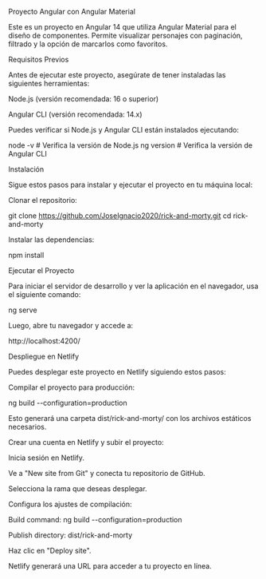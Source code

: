 Proyecto Angular con Angular Material

Este es un proyecto en Angular 14 que utiliza Angular Material para el diseño de componentes. Permite visualizar personajes con paginación, filtrado y la opción de marcarlos como favoritos.

Requisitos Previos

Antes de ejecutar este proyecto, asegúrate de tener instaladas las siguientes herramientas:

Node.js (versión recomendada: 16 o superior)

Angular CLI (versión recomendada: 14.x)

Puedes verificar si Node.js y Angular CLI están instalados ejecutando:

node -v  # Verifica la versión de Node.js
ng version  # Verifica la versión de Angular CLI

Instalación

Sigue estos pasos para instalar y ejecutar el proyecto en tu máquina local:

Clonar el repositorio:

git clone https://github.com/JoseIgnacio2020/rick-and-morty.git
cd rick-and-morty

Instalar las dependencias:

npm install

Ejecutar el Proyecto

Para iniciar el servidor de desarrollo y ver la aplicación en el navegador, usa el siguiente comando:

ng serve

Luego, abre tu navegador y accede a:

http://localhost:4200/

Despliegue en Netlify

Puedes desplegar este proyecto en Netlify siguiendo estos pasos:

Compilar el proyecto para producción:

ng build --configuration=production

Esto generará una carpeta dist/rick-and-morty/ con los archivos estáticos necesarios.

Crear una cuenta en Netlify y subir el proyecto:

Inicia sesión en Netlify.

Ve a "New site from Git" y conecta tu repositorio de GitHub.

Selecciona la rama que deseas desplegar.

Configura los ajustes de compilación:

Build command: ng build --configuration=production

Publish directory: dist/rick-and-morty

Haz clic en "Deploy site".

Netlify generará una URL para acceder a tu proyecto en línea.
